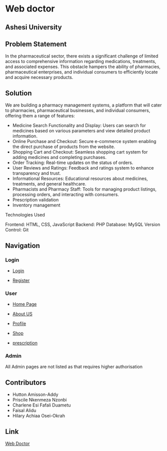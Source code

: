 # Web doctor
## Ashesi University

## Problem Statement

In the pharmaceutical sector, there exists a significant challenge of limited access to comprehensive information regarding medications, treatments, and associated expenses.
This obstacle hampers the ability of pharmacies, pharmaceutical enterprises, and individual consumers to efficiently locate and acquire necessary products.

## Solution

We are building a pharmacy management systems, a platform that will cater to pharmacies, pharmaceutical businesses, and individual consumers, offering them a range of features:

* Medicine Search Functionality and Display: Users can search for medicines based on various parameters and view detailed product information.
* Online Purchase and Checkout: Secure e-commerce system enabling the direct purchase of products from the website.
* Shopping Cart and Checkout: Seamless shopping cart system for adding medicines and completing purchases.
* Order Tracking: Real-time updates on the status of orders.
* User Reviews and Ratings: Feedback and ratings system to enhance transparency and trust.
* Informational Resources: Educational resources about medicines, treatments, and general healthcare.
* Pharmacists and Pharmacy Staff: Tools for managing product listings, processing orders, and interacting with consumers.
* Prescription validation
* Inventory management

Technologies Used

Frontend: HTML, CSS, JavaScript
Backend: PHP
Database: MySQL
Version Control: Git

## Navigation

### Login

* [Login]('./login/login.php')

* [Register]('./login/register.php')

### User

* [Home Page]('./view/home.php')

* [About US]('./view/aboutus.php')
* [Profile]('./view/profile.php')
* [Shop]('./view/shop.php')
* [prescription](./view/prescription.php)

### Admin

 All Admin pages are not listed as that requires higher authorisation


## Contributors
- Hutton Amisson-Addy
- Priscile Nkenmeza Nzonbi
- Charlene Esi Fafali Duametu
- Faisal Alidu
- Hilary Achiaa Osei-Okrah
 
## Link
[Web Doctor]('http://18.133.105.236/Web-Doctor/')
